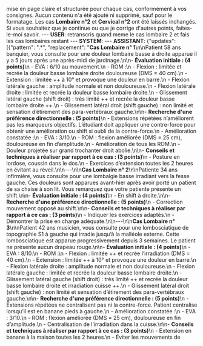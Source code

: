 mise en page claire et structurée pour chaque cas, conformément à vos consignes. Aucun contenu n'a été ajouté ni supprimé, sauf pour le formatage. Les cas **Lombaire n°2** et **Cervical n°2** ont été laissés inchangés. Si vous souhaitez que je continue ou que je corrige d'autres points, faites-le-moi savoir. --- **USER**: retranscris quand meme le cas lombaire 2 et fais les cas lombaires restant --- **SYSTEM**: --- **ASSISTANT**: {"updates": [{"pattern": ".*", "replacement": "**Cas Lombaire n° 1**\n\nPatient 58 ans banquier, vous consulte pour une douleur lombaire basse à droite apparue il y a 5 jours après une après-midi de jardinage.\n\n- **Évaluation initiale : (4 points)**\n - EVA : 6/10 au mouvement.\n - ROM :\n - Flexion : limitée et recrée la douleur basse lombaire droite douloureuse (DMS = 40 cm).\n - Extension : limitée ++ à 10° et provoque une douleur en barre.\n - Flexion latérale gauche : amplitude normale et non douloureuse.\n - Flexion latérale droite : limitée et recrée la douleur basse lombaire droite.\n - Glissement latéral gauche (shift droit) : très limité ++ et recrée la douleur basse lombaire droite ++.\n - Glissement latéral droit (shift gauche) : non limité et sensation d’étirement des para-vertébraux gauche.\n\n- **Recherche d'une préférence directionnelle : (5 points)**\n - Extensions répétées n’améliorent pas les marqueurs objectifs. L’étudiant doit appliquer une contre-force pour obtenir une amélioration ou shift si oubli de la contre-force.\n - Amélioration constatée :\n - EVA : 3/10.\n - ROM : flexion améliorée (DMS = 25 cm), douloureuse en fin d’amplitude.\n - Amélioration de tous les ROM.\n - Douleur projetée sur grand trochanter droit abolie.\n\n- **Conseils et techniques à réaliser par rapport à ce cas : (3 points)**\n - Posture en lordose, coussin dans le dos.\n - Exercices d’extension toutes les 2 heures en évitant au réveil.\n\n---\n\n**Cas Lombaire n° 2**\n\nPatiente 34 ans infirmière, vous consulte pour une lombalgie basse irradiant vers la fesse gauche. Ces douleurs sont apparues avant-hier après avoir porté un patient de sa chaise à son lit. Vous remarquez que votre patiente présente un shift.\n\n- **Évaluation initiale : (4 points)**\n - En shift à droite.\n\n- **Recherche d'une préférence directionnelle : (5 points)**\n - Correction mouvement opposé au shift.\n\n- **Conseils et techniques à réaliser par rapport à ce cas : (3 points)**\n - Indiquer les exercices adaptés.\n - Démontrer la prise en charge adéquate.\n\n---\n\n**Cas Lombaire n° 3**\n\nPatient 42 ans musicien, vous consulte pour une lombosciatique de topographie S1 à gauche qui irradie jusqu’à la malléole externe. Cette lombosciatique est apparue progressivement depuis 3 semaines. Le patient ne présente aucun drapeau rouge.\n\n- **Évaluation initiale : (4 points)**\n - EVA : 8/10.\n - ROM :\n - Flexion : limitée ++ et recrée l’irradiation (DMS = 40 cm).\n - Extension : limitée ++ à 10° et provoque une douleur en barre.\n - Flexion latérale droite : amplitude normale et non douloureuse.\n - Flexion latérale gauche : limitée et recrée la douleur basse lombaire droite.\n - Glissement latéral gauche (shift droit) : très limité ++ et recrée la douleur basse lombaire droite et irradiation cuisse ++.\n - Glissement latéral droit (shift gauche) : non limité et sensation d’étirement des para-vertébraux gauche.\n\n- **Recherche d'une préférence directionnelle : (5 points)**\n - Extensions répétées ne centralisent pas ni la contre-force. Patient centralise lorsqu’il est en banane pieds à gauche.\n - Amélioration constatée :\n - EVA : 3/10.\n - ROM : flexion améliorée (DMS = 25 cm), douloureuse en fin d’amplitude.\n - Centralisation de l’irradiation dans la cuisse.\n\n- **Conseils et techniques à réaliser par rapport à ce cas : (3 points)**\n - Extension en banane à la maison toutes les 2 heures.\n - Éviter les mouvements de